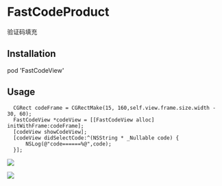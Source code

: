 # FastCodeProduct
验证码填充

## Installation
 pod 'FastCodeView' 
 
## Usage
  ~~~
    CGRect codeFrame = CGRectMake(15, 160,self.view.frame.size.width - 30, 60);
    FastCodeView *codeView = [[FastCodeView alloc] initWithFrame:codeFrame];
    [codeView showCodeView];
    [codeView didSelectCode:^(NSString * _Nullable code) {
        NSLog(@"code======%@",code);
    }];
   ~~~
![](http://wx1.sinaimg.cn/mw690/006Fw6Kwly1g6wvvnu6pfj30j404qglo.jpg)


![](http://wx3.sinaimg.cn/mw690/006Fw6Kwly1g6wvy142mfj30j6066jrn.jpg)
